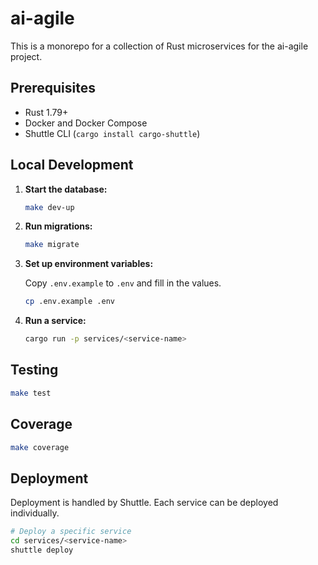 # ai-agile

This is a monorepo for a collection of Rust microservices for the ai-agile project.

## Prerequisites

- Rust 1.79+
- Docker and Docker Compose
- Shuttle CLI (`cargo install cargo-shuttle`)

## Local Development

1. **Start the database:**

   ```sh
   make dev-up
   ```

2. **Run migrations:**

   ```sh
   make migrate
   ```

3. **Set up environment variables:**

   Copy `.env.example` to `.env` and fill in the values.

   ```sh
   cp .env.example .env
   ```

4. **Run a service:**

   ```sh
   cargo run -p services/<service-name>
   ```

## Testing

```sh
make test
```

## Coverage

```sh
make coverage
```

## Deployment

Deployment is handled by Shuttle. Each service can be deployed individually.

```sh
# Deploy a specific service
cd services/<service-name>
shuttle deploy
```
